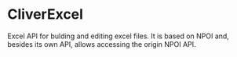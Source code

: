 # CliverExcel

Excel API for bulding and editing excel files. 
It is based on NPOI and, besides its own API, allows accessing the origin NPOI API.
